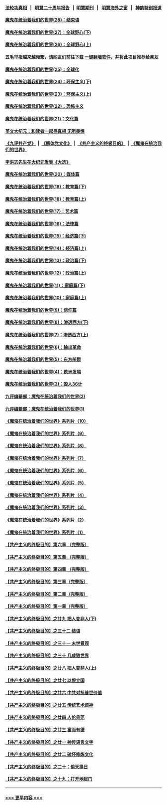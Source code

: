 #### [法轮功真相](https://github.com/gfw-breaker/truth/blob/master/README.md?t=0) &nbsp;&nbsp;|&nbsp;&nbsp; [明慧二十周年报告](https://github.com/gfw-breaker/mh-reports/blob/master/README.md?t=0) &nbsp;&nbsp;|&nbsp;&nbsp;[明慧期刊](https://github.com/gfw-breaker/mh-qikan) &nbsp;&nbsp;|&nbsp;&nbsp; [明慧海外之窗](https://github.com/gfw-breaker/mh-news/blob/master/README.md?t=0) &nbsp;&nbsp;|&nbsp;&nbsp; [神韵特别报道](https://github.com/gfw-breaker/mh-news/blob/master/shenyun.md?t=0)
#### [魔鬼在统治着我们的世界(28)：结束语](../pages/nsc422/n10936246.md?t=06210801) 
#### [魔鬼在统治着我们的世界(27)：全球野心(下)](../pages/nsc422/n10928319.md?t=06210801) 
#### [魔鬼在统治着我们的世界(26)：全球野心(上)](../pages/nsc422/n10900318.md?t=06210801) 
#### 五毛举报越来越频繁，请网友们前往下载 [一键翻墙软件](https://github.com/gfw-breaker/ssr-accounts)，并将此项目推荐给亲友
#### [魔鬼在统治着我们的世界(25)：全球化](../pages/nsc422/n10788205.md?t=06210801) 
#### [魔鬼在统治着我们的世界(24)：环保主义(下)](../pages/nsc422/n10695307.md?t=06210801) 
#### [魔鬼在统治着我们的世界(23)：环保主义(上)](../pages/nsc422/n10688613.md?t=06210801) 
#### [魔鬼在统治着我们的世界(22)：恐怖主义](../pages/nsc422/n10614727.md?t=06210801) 
#### [魔鬼在统治着我们的世界(21)：文化篇](../pages/nsc422/n10597706.md?t=06210801) 
#### [英文大纪元：和读者一起寻真相 无所畏惧](../pages/nsc422/n12542027.md?t=06210801) 
#### [《九评共产党》](https://github.com/begood0513/9ping.md/blob/master/README.md) &nbsp;|&nbsp; [《解体党文化》](../../../../jtdwh.md/blob/master/README.md)  &nbsp;|&nbsp; [《共产主义的终极目的》](../../../../gczydzjmd.md/blob/master/README.md) &nbsp;|&nbsp; [《魔鬼在统治我们的世界》](../../../../mgztzwmdsj.md/blob/master/README.md) 
#### [李洪志先生在大纪元发表《大选》](../pages/nsc422/n12534746.md?t=06210801) 
#### [魔鬼在统治着我们的世界(20)：媒体篇](../pages/nsc422/n10586579.md?t=06210801) 
#### [魔鬼在统治着我们的世界(19)：教育篇(下)](../pages/nsc422/n10564808.md?t=06210801) 
#### [魔鬼在统治着我们的世界(18)：教育篇(上)](../pages/nsc422/n10526970.md?t=06210801) 
#### [魔鬼在统治着我们的世界(17)：艺术篇](../pages/nsc422/n10499093.md?t=06210801) 
#### [魔鬼在统治着我们的世界(16)：法律篇](../pages/nsc422/n10485969.md?t=06210801) 
#### [魔鬼在统治着我们的世界(15)：经济篇(下)](../pages/nsc422/n10469975.md?t=06210801) 
#### [魔鬼在统治着我们的世界(14)：经济篇(上)](../pages/nsc422/n10457370.md?t=06210801) 
#### [魔鬼在统治着我们的世界(13)：政治篇(下)](../pages/nsc422/n10448270.md?t=06210801) 
#### [魔鬼在统治着我们的世界(12)：政治篇(上)](../pages/nsc422/n10444576.md?t=06210801) 
#### [魔鬼在统治着我们的世界(11)：家庭篇(下)](../pages/nsc422/n10440961.md?t=06210801) 
#### [魔鬼在统治着我们的世界(10)：家庭篇(上)](../pages/nsc422/n10435448.md?t=06210801) 
#### [魔鬼在统治着我们的世界(9)：信仰篇](../pages/nsc422/n10432159.md?t=06210801) 
#### [魔鬼在统治着我们的世界(8)：渗透西方(下)](../pages/nsc422/n10429603.md?t=06210801) 
#### [魔鬼在统治着我们的世界(7)：渗透西方(上)](../pages/nsc422/n10426013.md?t=06210801) 
#### [魔鬼在统治着我们的世界(6)：输出革命](../pages/nsc422/n10421536.md?t=06210801) 
#### [魔鬼在统治着我们的世界(5)：东方杀戮](../pages/nsc422/n10417707.md?t=06210801) 
#### [魔鬼在统治着我们的世界(4)：欧洲发端](../pages/nsc422/n10414890.md?t=06210801) 
#### [魔鬼在统治着我们的世界(3)：毁人36计](../pages/nsc422/n10411583.md?t=06210801) 
#### [九评编辑部：魔鬼在统治着我们的世界(2)](../pages/nsc422/n10410036.md?t=06210801) 
#### [九评编辑部：魔鬼在统治着我们的世界(1)](../pages/nsc422/n10406825.md?t=06210801) 
#### [《魔鬼在统治着我们的世界》系列片（10）](../pages/nsc422/n12292670.md?t=06210801) 
#### [《魔鬼在统治着我们的世界》系列片（9）](../pages/nsc422/n12290859.md?t=06210801) 
#### [《魔鬼在统治着我们的世界》系列片（8）](../pages/nsc422/n12287445.md?t=06210801) 
#### [《魔鬼在统治着我们的世界》系列片（7）](../pages/nsc422/n12283425.md?t=06210801) 
#### [《魔鬼在统治着我们的世界》系列片（6）](../pages/nsc422/n12282314.md?t=06210801) 
#### [《魔鬼在统治着我们的世界》系列片（5）](../pages/nsc422/n12281419.md?t=06210801) 
#### [《魔鬼在统治着我们的世界》系列片（4）](../pages/nsc422/n12274024.md?t=06210801) 
#### [《魔鬼在统治着我们的世界》系列片（3）](../pages/nsc422/n12271322.md?t=06210801) 
#### [《魔鬼在统治着我们的世界》系列片（2）](../pages/nsc422/n12269049.md?t=06210801) 
#### [《魔鬼在统治着我们的世界》系列片（1）](../pages/nsc422/n12267575.md?t=06210801) 
#### [【共产主义的终极目的】第六章 （完整版）](../pages/nsc422/n11428913.md?t=06210801) 
#### [【共产主义的终极目的】第五章 （完整版）](../pages/nsc422/n11428912.md?t=06210801) 
#### [【共产主义的终极目的】第四章 （完整版）](../pages/nsc422/n11428907.md?t=06210801) 
#### [【共产主义的终极目的】第三章（完整版）](../pages/nsc422/n11428848.md?t=06210801) 
#### [【共产主义的终极目的】第二章（完整版）](../pages/nsc422/n11428831.md?t=06210801) 
#### [【共产主义的终极目的】第一章（完整版）](../pages/nsc422/n11417651.md?t=06210801) 
#### [【共产主义的终极目的】之廿九 把人变非人(下)](../pages/nsc422/n11344140.md?t=06210801) 
#### [【共产主义的终极目的】之三十二 结语](../pages/nsc422/n11360535.md?t=06210801) 
#### [【共产主义的终极目的】之三十一 末世景观](../pages/nsc422/n11351129.md?t=06210801) 
#### [【共产主义的终极目的】之三十 几成狼世界](../pages/nsc422/n11348280.md?t=06210801) 
#### [【共产主义的终极目的】之廿八 把人变非人(上)](../pages/nsc422/n11340492.md?t=06210801) 
#### [【共产主义的终极目的】之廿七 以恨立国](../pages/nsc422/n11336944.md?t=06210801) 
#### [【共产主义的终极目的】之廿六 中共对抗普世价值](../pages/nsc422/n11324785.md?t=06210801) 
#### [【共产主义的终极目的】之廿五 传统艺术颂神](../pages/nsc422/n11296396.md?t=06210801) 
#### [【共产主义的终极目的】之廿四 人伦典范](../pages/nsc422/n11296397.md?t=06210801) 
#### [【共产主义的终极目的】之廿三 富而有德](../pages/nsc422/n11283598.md?t=06210801) 
#### [【共产主义的终极目的】之廿一 神传语言文字](../pages/nsc422/n11263265.md?t=06210801) 
#### [【共产主义的终极目的】之廿二 破坏修炼文化](../pages/nsc422/n11245728.md?t=06210801) 
#### [【共产主义的终极目的】之二十：偷天换日](../pages/nsc422/n11238846.md?t=06210801) 
#### [【共产主义的终极目的】之十九：打开地狱门](../pages/nsc422/n11206376.md?t=06210801) 

----
#### [ >>> 更早内容 <<< ](../indexes/nsc422-earlier.md)

